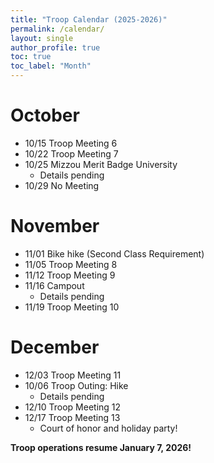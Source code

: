 ```yaml
---
title: "Troop Calendar (2025-2026)"
permalink: /calendar/
layout: single
author_profile: true
toc: true
toc_label: "Month"
---
```



# October

* 10/15 Troop Meeting 6 
* 10/22 Troop Meeting 7
* 10/25 Mizzou Merit Badge University
    * Details pending
* 10/29 No Meeting


# November

* 11/01 Bike hike (Second Class Requirement)
* 11/05 Troop Meeting 8 
* 11/12 Troop Meeting 9 
* 11/16 Campout 
    * Details pending
* 11/19 Troop Meeting 10 

# December

* 12/03 Troop Meeting 11
* 10/06 Troop Outing: Hike 
    * Details pending
* 12/10 Troop Meeting 12
* 12/17 Troop Meeting 13
    * Court of honor and holiday party!

**Troop operations resume January 7, 2026!**

<!--
# January

# February

# March

# April

# May

# June
-->
